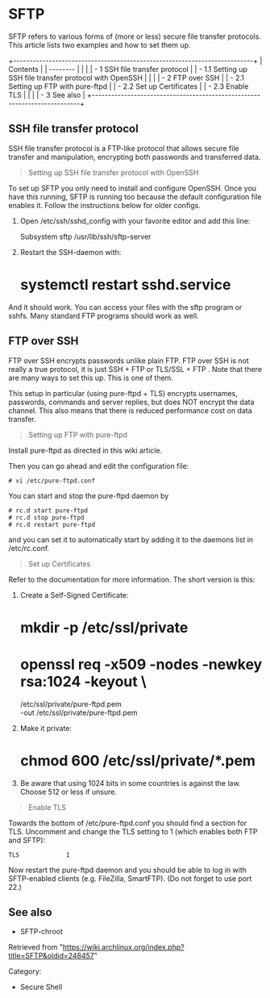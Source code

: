 SFTP
====

SFTP refers to various forms of (more or less) secure file transfer
protocols. This article lists two examples and how to set them up.

+--------------------------------------------------------------------------+
| Contents                                                                 |
| --------                                                                 |
|                                                                          |
| -   1 SSH file transfer protocol                                         |
|     -   1.1 Setting up SSH file transfer protocol with OpenSSH           |
|                                                                          |
| -   2 FTP over SSH                                                       |
|     -   2.1 Setting up FTP with pure-ftpd                                |
|     -   2.2 Set up Certificates                                          |
|     -   2.3 Enable TLS                                                   |
|                                                                          |
| -   3 See also                                                           |
+--------------------------------------------------------------------------+

SSH file transfer protocol
--------------------------

SSH file transfer protocol is a FTP-like protocol that allows secure
file transfer and manipulation, encrypting both passwords and
transferred data.

> Setting up SSH file transfer protocol with OpenSSH

To set up SFTP you only need to install and configure OpenSSH. Once you
have this running, SFTP is running too because the default configuration
file enables it. Follow the instructions below for older configs.

1. Open /etc/ssh/sshd_config with your favorite editor and add this
line:

    Subsystem sftp /usr/lib/ssh/sftp-server

2. Restart the SSH-daemon with:

    # systemctl restart sshd.service

And it should work. You can access your files with the sftp program or
sshfs. Many standard FTP programs should work as well.

FTP over SSH
------------

FTP over SSH encrypts passwords unlike plain FTP. FTP over SSH is not
really a true protocol, it is just SSH + FTP or TLS/SSL + FTP . Note
that there are many ways to set this up. This is one of them.

This setup in particular (using pure-ftpd + TLS) encrypts usernames,
passwords, commands and server replies, but does NOT encrypt the data
channel. This also means that there is reduced performance cost on data
transfer.

> Setting up FTP with pure-ftpd

Install pure-ftpd as directed in this wiki article.

Then you can go ahead and edit the configuration file:

    # vi /etc/pure-ftpd.conf

You can start and stop the pure-ftpd daemon by

    # rc.d start pure-ftpd
    # rc.d stop pure-ftpd
    # rc.d restart pure-ftpd

and you can set it to automatically start by adding it to the daemons
list in /etc/rc.conf.

> Set up Certificates

Refer to the documentation for more information. The short version is
this:

1. Create a Self-Signed Certificate:

    # mkdir -p /etc/ssl/private
    # openssl req -x509 -nodes -newkey rsa:1024 -keyout \
     /etc/ssl/private/pure-ftpd.pem \
     -out /etc/ssl/private/pure-ftpd.pem

2. Make it private:

    # chmod 600 /etc/ssl/private/*.pem

3. Be aware that using 1024 bits in some countries is against the law.
Choose 512 or less if unsure.

> Enable TLS

Towards the bottom of /etc/pure-ftpd.conf you should find a section for
TLS. Uncomment and change the TLS setting to 1 (which enables both FTP
and SFTP):

    TLS             1

Now restart the pure-ftpd daemon and you should be able to log in with
SFTP-enabled clients (e.g. FileZilla, SmartFTP). (Do not forget to use
port 22.)

See also
--------

-   SFTP-chroot

Retrieved from
"https://wiki.archlinux.org/index.php?title=SFTP&oldid=248457"

Category:

-   Secure Shell
